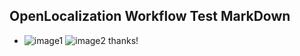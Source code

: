 ## OpenLocalization Workflow Test MarkDown
* ![image1](.\ed58e445-813a-4a70-a98b-8a177cfb4155.PNG)   ![image2](.\c1e6fe19-ec63-4725-b14a-ea860ec7e513.png) 
thanks!
